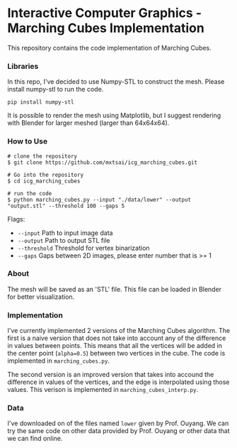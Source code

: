 # Interactive Computer Graphics - Marching Cubes Implementation

This repository contains the code implementation of Marching Cubes. 

### Libraries

In this repo, I've decided to use Numpy-STL to construct the mesh. Please install numpy-stl to run the code.
```
pip install numpy-stl
```

It is possible to render the mesh using Matplotlib, but I suggest rendering with Blender for larger meshed (larger than 64x64x64).
### How to Use
```
# clone the repository
$ git clone https://github.com/mxtsai/icg_marching_cubes.git

# Go into the repository
$ cd icg_marching_cubes

# run the code
$ python marching_cubes.py --input "./data/lower" --output "output.stl" --threshold 100 --gaps 5
```
Flags:
* `--input` Path to input image data
* `--output` Path to output STL file
* `--threshold` Threshold for vertex binarization
* `--gaps` Gaps between 2D images, please enter number that is >= 1


### About
The mesh will be saved as an 'STL' file. This file can be loaded in Blender for better visualization.

### Implementation
I've currently implemented 2 versions of the Marching Cubes algorithm. The first is a naive version that does not take into account any of the difference in values between points. This means that all the vertices will be added in the center point (`alpha=0.5`) between two vertices in the cube. The code is implemented in `marching_cubes.py`.

The second version is an improved version that takes into accound the difference in values of the vertices, and the edge is interpolated using those values. This verison is implemented in `marching_cubes_interp.py`.


### Data
I've downloaded on of the files named `lower` given by Prof. Ouyang. We can try the same code on other data provided by Prof. Ouyang or other data that we can find online.
